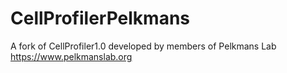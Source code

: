 CellProfilerPelkmans
====================

A fork of CellProfiler1.0 developed by members of Pelkmans Lab  https://www.pelkmanslab.org
